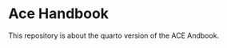 
# Ace Handbook

<!-- badges: start -->
<!-- badges: end -->

This repository is about the quarto version of the ACE Andbook.

